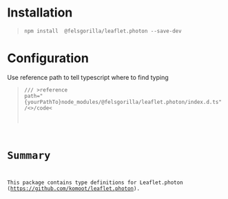# Installation
> `npm install  @felsgorilla/leaflet.photon --save-dev` 

# Configuration
Use reference path to tell typescript where to find typing
> <code>/// &gt;reference path="{yourPathTo}node_modules/@felsgorilla/leaflet.photon/index.d.ts" /&lt;&gt;/code&lt;

# Summary
This package contains type definitions for Leaflet.photon (https://github.com/komoot/leaflet.photon).
